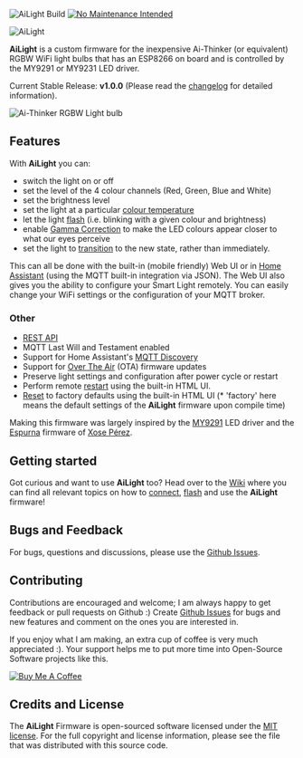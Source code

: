 ![AiLight Build](https://github.com/stelgenhof/AiLight/workflows/AiLight%20Build/badge.svg?branch=develop) [![No Maintenance Intended](http://unmaintained.tech/badge.svg)](http://unmaintained.tech/)

![AiLight](https://raw.githubusercontent.com/wiki/stelgenhof/AiLight/images/ailight_logo.png)

**AiLight** is a custom firmware for the inexpensive Ai-Thinker (or equivalent) RGBW WiFi light bulbs that has an ESP8266 on board and is controlled by the MY9291 or MY9231 LED driver.

Current Stable Release: **v1.0.0** (Please read the [changelog](https://github.com/stelgenhof/AiLight/blob/master/CHANGELOG.md) for detailed information).

![Ai-Thinker RGBW Light bulb](https://github.com/stelgenhof/AiLight/wiki/images/aithinker_light.png)

## Features

With **AiLight** you can:

- switch the light on or off
- set the level of the 4 colour channels (Red, Green, Blue and White)
- set the brightness level
- set the light at a particular [colour temperature](https://github.com/stelgenhof/AiLight/wiki/Colour-Temperature)
- let the light [flash](https://github.com/stelgenhof/AiLight/wiki/Flashing-the-Light) (i.e. blinking with a given colour and brightness)
- enable [Gamma Correction](https://github.com/stelgenhof/AiLight/wiki/Gamma-Correction) to make the LED colours appear closer to what our eyes perceive
- set the light to [transition](https://github.com/stelgenhof/AiLight/wiki/Transition) to the new state, rather than immediately.

This can all be done with the built-in (mobile friendly) Web UI or in [Home Assistant](https://home-assistant.io
) (using the MQTT built-in integration via JSON). The Web UI also gives you the ability to configure your Smart Light remotely. You can easily change your WiFi settings or the configuration of your MQTT broker.

### Other
- [REST API](https://github.com/stelgenhof/AiLight/wiki/REST-API)
- MQTT Last Will and Testament enabled
- Support for Home Assistant's [MQTT Discovery](https://github.com/stelgenhof/AiLight/wiki/Home-Assistant-MQTT-Discovery)
- Support for [Over The Air](https://github.com/stelgenhof/AiLight/wiki/OTA-Updates) (OTA) firmware updates
- Preserve light settings and configuration after power cycle or restart
- Perform remote [restart](https://github.com/stelgenhof/AiLight/wiki/Restart-%26-Reset) using the built-in HTML UI.
- [Reset](https://github.com/stelgenhof/AiLight/wiki/Restart-%26-Reset) to factory defaults using the built-in HTML UI (* 'factory' here means the default settings of the **AiLight** firmware upon compile time)


Making this firmware was largely inspired by the [MY9291](https://github.com/xoseperez/my9291) LED driver and the [Espurna](https://github.com/xoseperez/espurna) firmware of [Xose Pérez](https://github.com/xoseperez).

## Getting started
Got curious and want to use **AiLight** too? Head over to the [Wiki](https://github.com/stelgenhof/AiLight/wiki) where you can find all relevant topics on how to [connect](https://github.com/stelgenhof/AiLight/wiki/Connection), [flash](https://github.com/stelgenhof/AiLight/wiki/Flashing-the-Firmware) and use the **AiLight** firmware!


## Bugs and Feedback
For bugs, questions and discussions, please use the [Github Issues](https://github.com/stelgenhof/AiLight/issues).

## Contributing

Contributions are encouraged and welcome; I am always happy to get feedback or pull requests on Github :) Create [Github Issues](https://github.com/stelgenhof/AiLight/issues) for bugs and new features and comment on the ones you are interested in.

If you enjoy what I am making, an extra cup of coffee is very much appreciated :). Your support helps me to put more time into Open-Source Software projects like this.

<a href="https://www.buymeacoffee.com/sachatelgenhof" target="_blank"><img src="https://www.buymeacoffee.com/assets/img/custom_images/orange_img.png" alt="Buy Me A Coffee" style="height: auto !important;width: auto !important;" ></a>

## Credits and License

The **AiLight** Firmware is open-sourced software licensed under the [MIT license](http://opensource.org/licenses/MIT). For the full copyright and license information, please see the <license> file that was distributed with this source code.</license>

